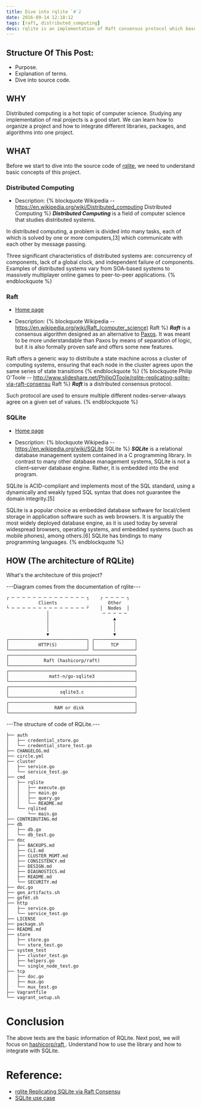 ```yaml
---
title: Dive into rqlite `#`1
date: 2016-09-14 12:18:12
tags: [raft, distributed_computing]
desc: rqlite is an implementation of Raft consensus protocol which based on SQLite.
---
```


## Structure Of This Post:

* Purpose.
* Explanation of terms.
* Dive into source code.

## WHY

Distributed computing is a hot topic of computer science. Studying any implementation of real projects is a good start. We can learn how to organize a project and how to integrate different libraries, packages, and algorithms into one project.

<!--more-->

## WHAT

Before we start to dive into the source code of [rqlite](https://github.com/rqlite/rqlite), we need to understand basic concepts of this project.

### Distributed Computing

* Description:
{% blockquote Wikipedia -- https://en.wikipedia.org/wiki/Distributed_computing Distributed Computing %}
***Distributed Computing*** is a field of computer science that studies distributed systems.

In distributed computing, a problem is divided into many tasks, each of which is solved by one or more computers,[3] which communicate with each other by message passing.

Three significant characteristics of distributed systems are: concurrency of components, lack of a global clock, and independent failure of components. Examples of distributed systems vary from SOA-based systems to massively multiplayer online games to peer-to-peer applications.
{% endblockquote %}

### Raft

* [Home page](https://raft.github.io/)

* Description:
{% blockquote Wikipedia -- https://en.wikipedia.org/wiki/Raft_(computer_science) Raft %}
***Raft*** is a consensus algorithm designed as an alternative to [Paxos](http://bit.ly/2cHR8M8). It was meant to be more understandable than Paxos by means of separation of logic, but it is also formally proven safe and offers some new features.

Raft offers a generic way to distribute a state machine across a cluster of computing systems, ensuring that each node in the cluster agrees upon the same series of state transitions
{% endblockquote %}
{% blockquote Philip O'Toole -- http://www.slideshare.net/PhilipOToole/rqlite-replicating-sqlite-via-raft-consensu Raft %}
***Raft*** is a distributed consensus protocol.

Such protocol are used to ensure multiple different nodes-server-always agree on a given set of values.
{% endblockquote %}

### SQLite

* [Home page](https://www.sqlite.org/)

* Description:
{% blockquote Wikipedia -- https://en.wikipedia.org/wiki/SQLite SQLite %}
***SQLite*** is a relational database management system contained in a C programming library. In contrast to many other database management systems, SQLite is not a client–server database engine. Rather, it is embedded into the end program.

SQLite is ACID-compliant and implements most of the SQL standard, using a dynamically and weakly typed SQL syntax that does not guarantee the domain integrity.[5]

SQLite is a popular choice as embedded database software for local/client storage in application software such as web browsers. It is arguably the most widely deployed database engine, as it is used today by several widespread browsers, operating systems, and embedded systems (such as mobile phones), among others.[6] SQLite has bindings to many programming languages.
{% endblockquote %}


## HOW (The architecture of RQLite)

What's the architecture of this project?

---Diagram comes from the documentation of rqlite---

```{text}
┌ ─ ─ ─ ─ ─ ─ ─ ─ ─ ─ ─ ─ ─ ─ ┐    ┌ ─ ─ ─ ─ ┐
            Clients                   Other
└ ─ ─ ─ ─ ─ ─ ─ ─ ─ ─ ─ ─ ─ ─ ┘    │  Nodes  │
               │                    ─ ─ ─ ─ ─
               │                        ▲
               │                        │
               │                        │
               ▼                        ▼
┌─────────────────────────────┐ ┌───────────────┐
│           HTTP(S)           │ │      TCP      │
└─────────────────────────────┘ └───────────────┘
┌───────────────────────────────────────────────┐
│             Raft (hashicorp/raft)             │
└───────────────────────────────────────────────┘
┌───────────────────────────────────────────────┐
│               matt-n/go-sqlite3               │
└───────────────────────────────────────────────┘
┌───────────────────────────────────────────────┐
│                   sqlite3.c                   │
└───────────────────────────────────────────────┘
┌───────────────────────────────────────────────┐
│                 RAM or disk                   │
└───────────────────────────────────────────────┘
```


---The structure of code of RQLite.---

```
├── auth
│   ├── credential_store.go
│   └── credential_store_test.go
├── CHANGELOG.md
├── circle.yml
├── cluster
│   ├── service.go
│   └── service_test.go
├── cmd
│   ├── rqlite
│   │   ├── execute.go
│   │   ├── main.go
│   │   ├── query.go
│   │   └── README.md
│   └── rqlited
│       └── main.go
├── CONTRIBUTING.md
├── db
│   ├── db.go
│   └── db_test.go
├── doc
│   ├── BACKUPS.md
│   ├── CLI.md
│   ├── CLUSTER_MGMT.md
│   ├── CONSISTENCY.md
│   ├── DESIGN.md
│   ├── DIAGNOSTICS.md
│   ├── README.md
│   └── SECURITY.md
├── doc.go
├── gen_artifacts.sh
├── gofmt.sh
├── http
│   ├── service.go
│   └── service_test.go
├── LICENSE
├── package.sh
├── README.md
├── store
│   ├── store.go
│   └── store_test.go
├── system_test
│   ├── cluster_test.go
│   ├── helpers.go
│   └── single_node_test.go
├── tcp
│   ├── doc.go
│   ├── mux.go
│   └── mux_test.go
├── Vagrantfile
└── vagrant_setup.sh
```

# Conclusion

The above texts are the basic information of RQLite. Next post, we will focus on [hashicorp/raft
](https://github.com/hashicorp/raft). Understand how to use the library and how to integrate with SQLite.

# Reference:

* [rqlite Replicating SQLite via Raft Consensu](http://www.slideshare.net/PhilipOToole/rqlite-replicating-sqlite-via-raft-consensu)
* [SQLite use case](https://sqlite.org/whentouse.html)
